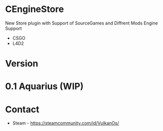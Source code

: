 # CEngineStore
New Store plugin with Support of SourceGames and Diffrent Mods Engine Support

* CSGO
* L4D2




# Version 

# 0.1 Aquarius (WIP)




# Contact
* Steam - https://steamcommunity.com/id/VulkanOs/


